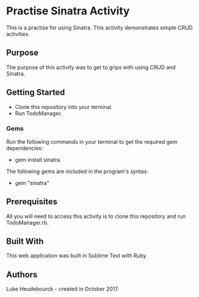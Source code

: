 # Practise Sinatra Activity

This is a practise for using Sinatra. This activity demonstrates simple CRUD activities.

## Purpose
The purpose of this activity was to get to grips with using CRUD and Sinatra.

## Getting Started
* Clone this repository into your terminal.
* Run TodoManager.

### Gems
Run the following commands in your terminal to get the required gem dependencies:
* gem install sinatra

The following gems are included in the program's syntax:
* gem "sinatra"

## Prerequisites
All you will need to access this activity is to clone this repository and run TodoManager.rb.

## Built With
This web application was built in Sublime Text with Ruby.

## Authors
Luke Heudebourck - created in October 2017.
